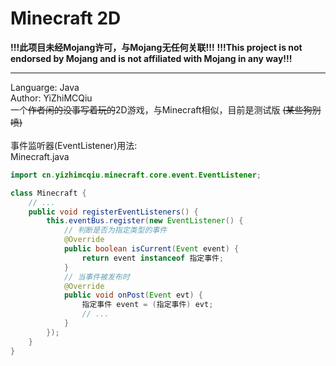 # Minecraft 2D
**!!!此项目未经Mojang许可，与Mojang无任何关联!!!**
**!!!This project is not endorsed by Mojang and is not affiliated with Mojang in any way!!!**
***
Languarge: Java<br>
Author: YiZhiMCQiu<br>
一个~~作者闲的没事写着玩的~~2D游戏，与Minecraft相似，目前是测试版 ~~(某些狗别喷)~~<br>
<br>
事件监听器(EventListener)用法:<br>Minecraft.java

```java
import cn.yizhimcqiu.minecraft.core.event.EventListener;

class Minecraft {
    // ...
    public void registerEventListeners() {
        this.eventBus.register(new EventListener() {
            // 判断是否为指定类型的事件
            @Override
            public boolean isCurrent(Event event) {
                return event instanceof 指定事件;
            }
            // 当事件被发布时
            @Override
            public void onPost(Event evt) {
                指定事件 event = (指定事件) evt;
                // ...
            }
        });
    }
}
```
